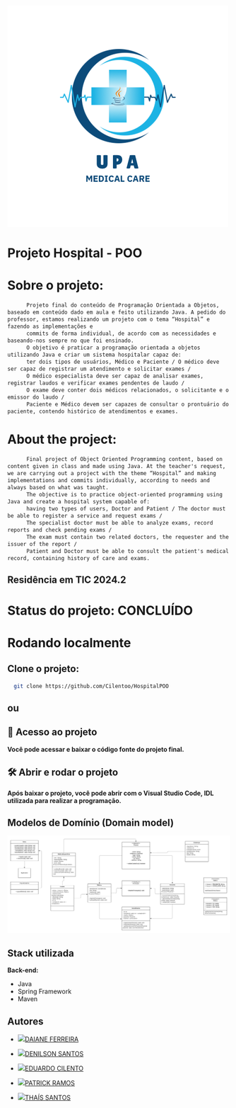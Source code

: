 ![Logo](https://github.com/Cilentoo/HospitalPOO/blob/main/assets/logohospital.PNG?raw=true)


# Projeto Hospital - POO  

# Sobre o projeto:
          Projeto final do conteúdo de Programação Orientada a Objetos, baseado em conteúdo dado em aula e feito utilizando Java. A pedido do professor, estamos realizando um projeto com o tema “Hospital” e fazendo as implementações e 
          commits de forma individual, de acordo com as necessidades e baseando-nos sempre no que foi ensinado. 
          O objetivo é praticar a programação orientada a objetos utilizando Java e criar um sistema hospitalar capaz de: 
          ter dois tipos de usuários, Médico e Paciente / O médico deve ser capaz de registrar um atendimento e solicitar exames / 
          O médico especialista deve ser capaz de analisar exames, registrar laudos e verificar exames pendentes de laudo /
          O exame deve conter dois médicos relacionados, o solicitante e o emissor do laudo / 
          Paciente e Médico devem ser capazes de consultar o prontuário do paciente, contendo histórico de atendimentos e exames.
# About the project:
          Final project of Object Oriented Programming content, based on content given in class and made using Java. At the teacher's request, we are carrying out a project with the theme “Hospital” and making implementations and commits individually, according to needs and always based on what was taught. 
          The objective is to practice object-oriented programming using Java and create a hospital system capable of: 
          having two types of users, Doctor and Patient / The doctor must be able to register a service and request exams / 
          The specialist doctor must be able to analyze exams, record reports and check pending exams /
          The exam must contain two related doctors, the requester and the issuer of the report / 
          Patient and Doctor must be able to consult the patient's medical record, containing history of care and exams.


## Residência em TIC 2024.2
# Status do projeto: **CONCLUÍDO**



# Rodando localmente

## Clone o projeto:

```bash
  git clone https://github.com/Cilentoo/HospitalPOO
```
## ou

## 📁 Acesso ao projeto

**Você pode acessar e baixar o código fonte do projeto final.**

## 🛠️ Abrir e rodar o projeto

**Após baixar o projeto, você pode abrir com o Visual Studio Code, IDL utilizada para realizar a programação.**





## Modelos de Domínio (Domain model)

![Logo](https://github.com/Cilentoo/HospitalPOO/blob/4196483cb56ce9dfbe41f1cc0fbadb468f117881/assets/Hospital.png?raw=true)


## Stack utilizada

**Back-end:** 
- Java 
- Spring Framework
- Maven


## Autores

- ![](https://i.imgur.com/ue0e1HL.jpeg)[DAIANE FERREIRA](https://github.com/daianefersan)

- ![](https://i.imgur.com/xPbkeCw.jpeg)[DENILSON SANTOS](https://github.com/Denni-Santos)

- ![](https://i.imgur.com/RcyHqIq.jpeg)[EDUARDO CILENTO](https://github.com/Cilentoo)

- ![](https://i.imgur.com/levDG9X.jpeg)[PATRICK RAMOS](https://github.com/PatrickRamosTI)

- ![](https://i.imgur.com/bxRDign.jpeg)[THAÍS SANTOS](https://github.com/thaissan)

